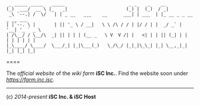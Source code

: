      _ _____ _____   _____                        _ _    _    __                     
    (_)  ___/  __ \ |_   _|                      (_) |  (_)  / _|                    
     _\ `--.| /  \/   | | _ __   ___    __      ___| | ___  | |_ __ _ _ __ _ __ ___  
    | |`--. \ |       | || '_ \ / __|   \ \ /\ / / | |/ / | |  _/ _` | '__| '_ ` _ \ 
    | /\__/ / \__/\  _| || | | | (__ _   \ V  V /| |   <| | | || (_| | |  | | | | | |
    |_\____/ \____/  \___/_| |_|\___(_)   \_/\_/ |_|_|\_\_| |_| \__,_|_|  |_| |_| |_|
====

The *official website* of the *wiki farm* **iSC Inc.**. Find the website soon under *https://farm.inc.isc*.


----
(c) *2014-present* **iSC Inc. & iSC Host**
